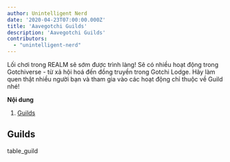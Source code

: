 ```yaml
---
author: Unintelligent Nerd
date: '2020-04-23T07:00:00.000Z'
title: 'Aavegotchi Guilds'
description: 'Aavegotchi Guilds'
contributors:
  - "unintelligent-nerd"
---
```


Lối chơi trong REALM sẽ sớm được trình làng! Sẽ có nhiều hoạt động trong Gotchiverse - từ xả hội hoá đến đồng truyền trong Gotchi Lodge. Hãy làm quen thật nhiều người bạn và tham gia vào các hoạt động chỉ thuộc về Guild nhé!

<div class="contentsBox">

**Nội dung**

<ol>
<li><a href=#guilds>Guilds</a></li>
</ol>

</div>

## Guilds

table_guild